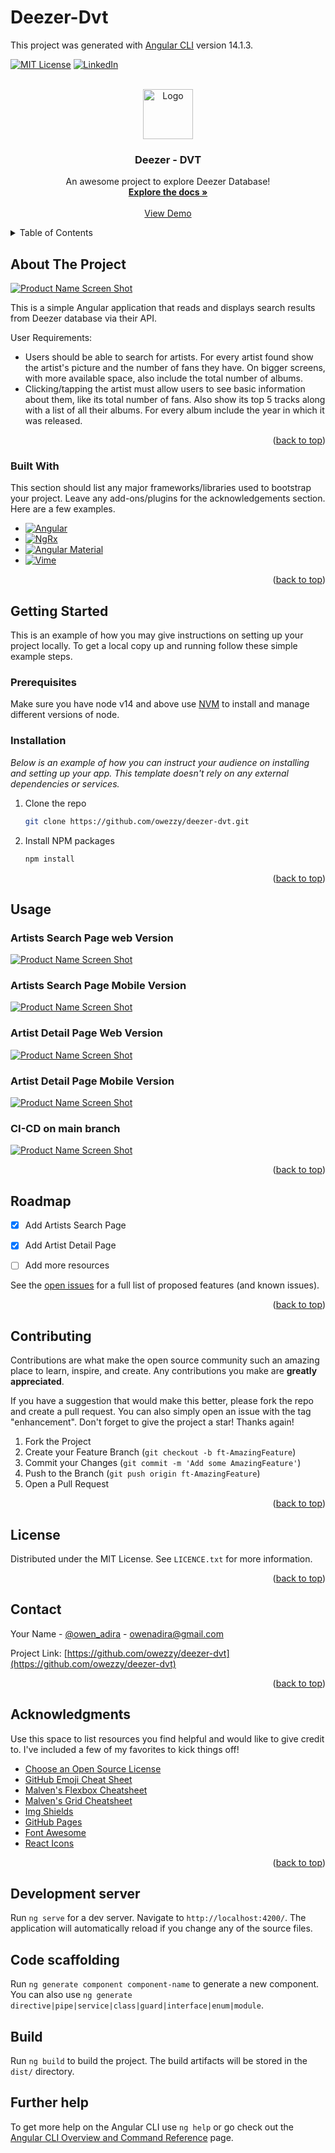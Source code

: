 # Deezer-Dvt

This project was generated with [Angular CLI](https://github.com/angular/angular-cli) version 14.1.3.


[![MIT License][license-shield]][license-url]
[![LinkedIn][linkedin-shield]][linkedin-url]



<!-- PROJECT LOGO -->
<br />
<div align="center">
  <a href="https://github.com/othneildrew/Best-README-Template">
    <img src="src/assets/deezer-logo/PNG/Colored_Equalizer@2x.png" alt="Logo" width="80" height="80">
  </a>

<h3 align="center">Deezer - DVT</h3>

  <p align="center">
    An awesome project to explore Deezer Database!
    <br />
    <a href="https://github.com/owezzy/deezer-dvt#readme"><strong>Explore the docs »</strong></a>
    <br />
    <br />
    <a href="https://main.d3tpb1r3missdl.amplifyapp.com/#/artists">View Demo</a>
  </p>
</div>



<!-- TABLE OF CONTENTS -->
<details>
  <summary>Table of Contents</summary>
  <ol>
    <li>
      <a href="#about-the-project">About The Project</a>
      <ul>
        <li><a href="#built-with">Built With</a></li>
      </ul>
    </li>
    <li>
      <a href="#getting-started">Getting Started</a>
      <ul>
        <li><a href="#prerequisites">Prerequisites</a></li>
        <li><a href="#installation">Installation</a></li>
      </ul>
    </li>
    <li><a href="#usage">Usage</a></li>
    <li><a href="#roadmap">Roadmap</a></li>
    <li><a href="#contributing">Contributing</a></li>
    <li><a href="#license">License</a></li>
    <li><a href="#contact">Contact</a></li>
    <li><a href="#acknowledgments">Acknowledgments</a></li>
  </ol>
</details>



<!-- ABOUT THE PROJECT -->
## About The Project

[![Product Name Screen Shot][deezer-screenshot-search-artists-web]](https://main.d3tpb1r3missdl.amplifyapp.com/)

This is a simple Angular application that reads and displays search results from Deezer database via their API.


User Requirements:
* Users should be able to search for artists. For every artist found show the artist's picture and the number of fans they have. On bigger screens, with more available space, also include the total number of albums.
* Clicking/tapping the artist must allow users to see basic information about them, like its total number of fans. Also show its top 5 tracks along with a list of all their albums. For every album include the year in which it was released.

<p align="right">(<a href="#readme-top">back to top</a>)</p>


### Built With

This section should list any major frameworks/libraries used to bootstrap your project. Leave any add-ons/plugins for the acknowledgements section. Here are a few examples.


* [![Angular][Angular.io]][Angular-url]
* [![NgRx][NgRx.io]][NgRx-url]
* [![Angular Material][angular material]][material-url]
* [![Vime][Vime.js]][Vime-url]

<p align="right">(<a href="#readme-top">back to top</a>)</p>



<!-- GETTING STARTED -->
## Getting Started

This is an example of how you may give instructions on setting up your project locally.
To get a local copy up and running follow these simple example steps.

### Prerequisites

Make sure you have node v14 and above use [NVM](https://github.com/nvm-sh/nvm) to install and manage different versions of node.

### Installation

_Below is an example of how you can instruct your audience on installing and setting up your app. This template doesn't rely on any external dependencies or services._


1. Clone the repo
   ```sh
   git clone https://github.com/owezzy/deezer-dvt.git
   ```
2. Install NPM packages
   ```sh
   npm install
   ```

<p align="right">(<a href="#readme-top">back to top</a>)</p>



<!-- USAGE EXAMPLES -->
## Usage

### Artists Search Page web Version

[![Product Name Screen Shot][deezer-screenshot-search-artists-web]](https://main.d3tpb1r3missdl.amplifyapp.com/) 
 
### Artists Search Page Mobile Version

[![Product Name Screen Shot][deezer-screenshot-search-artists-mobile]](https://main.d3tpb1r3missdl.amplifyapp.com/)

### Artist Detail Page Web Version

[![Product Name Screen Shot][deezer-screenshot-artist-details-web]](https://main.d3tpb1r3missdl.amplifyapp.com/)

### Artist Detail Page Mobile Version

[![Product Name Screen Shot][deezer-screenshot-artist-details-mobile]](https://main.d3tpb1r3missdl.amplifyapp.com/)


### CI-CD on main branch
[![Product Name Screen Shot][amplify_CI_CD]](src/assets/screenshots/amplify_CI_CD.png)

<p align="right">(<a href="#readme-top">back to top</a>)</p>


<!-- ROADMAP -->
## Roadmap

- [x] Add Artists Search Page
- [x] Add Artist Detail Page
- [ ] Add more resources


See the [open issues](https://github.com/owezzy/deezer-dvt/issues) for a full list of proposed features (and known issues).

<p align="right">(<a href="#readme-top">back to top</a>)</p>



<!-- CONTRIBUTING -->
## Contributing

Contributions are what make the open source community such an amazing place to learn, inspire, and create. Any contributions you make are **greatly appreciated**.

If you have a suggestion that would make this better, please fork the repo and create a pull request. You can also simply open an issue with the tag "enhancement".
Don't forget to give the project a star! Thanks again!

1. Fork the Project
2. Create your Feature Branch (`git checkout -b ft-AmazingFeature`)
3. Commit your Changes (`git commit -m 'Add some AmazingFeature'`)
4. Push to the Branch (`git push origin ft-AmazingFeature`)
5. Open a Pull Request

<p align="right">(<a href="#readme-top">back to top</a>)</p>



<!-- LICENSE -->
## License

Distributed under the MIT License. See `LICENCE.txt` for more information.

<p align="right">(<a href="#readme-top">back to top</a>)</p>



<!-- CONTACT -->
## Contact

Your Name - [@owen_adira](https://twitter.com/owen_adira) - owenadira@gmail.com

Project Link: [https://github.com/owezzy/deezer-dvt](https://github.com/owezzy/deezer-dvt)

<p align="right">(<a href="#readme-top">back to top</a>)</p>



<!-- ACKNOWLEDGMENTS -->
## Acknowledgments

Use this space to list resources you find helpful and would like to give credit to. I've included a few of my favorites to kick things off!

* [Choose an Open Source License](https://choosealicense.com)
* [GitHub Emoji Cheat Sheet](https://www.webpagefx.com/tools/emoji-cheat-sheet)
* [Malven's Flexbox Cheatsheet](https://flexbox.malven.co/)
* [Malven's Grid Cheatsheet](https://grid.malven.co/)
* [Img Shields](https://shields.io)
* [GitHub Pages](https://pages.github.com)
* [Font Awesome](https://fontawesome.com)
* [React Icons](https://react-icons.github.io/react-icons/search)

<p align="right">(<a href="#readme-top">back to top</a>)</p>



<!-- MARKDOWN LINKS & IMAGES -->
<!-- https://www.markdownguide.org/basic-syntax/#reference-style-links -->
[contributors-shield]: https://img.shields.io/github/contributors/othneildrew/Best-README-Template.svg?style=for-the-badge
[contributors-url]: https://github.com/owezzy/deezer-dvt/graphs/contributors
[forks-shield]: https://img.shields.io/github/forks/othneildrew/Best-README-Template.svg?style=for-the-badge
[forks-url]: https://github.com/owezzy/deezer-dvt/network/members
[stars-shield]: https://img.shields.io/github/stars/owezzy/README.svg?style=for-the-badge
[stars-url]: https://github.com/owezzy/deezer-dvt/stargazers
[issues-shield]: https://img.shields.io/github/issues/othneildrew/Best-README-Template.svg?style=for-the-badge
[issues-url]: https://github.com/owezzy/deezer-dvt/issues
[license-shield]: https://img.shields.io/github/license/othneildrew/Best-README-Template.svg?style=for-the-badge
[license-url]: https://github.com/owezzy/deezer-dvt/blob/main/LICENCE
[linkedin-shield]: https://img.shields.io/badge/-LinkedIn-black.svg?style=for-the-badge&logo=linkedin&colorB=555
[linkedin-url]: https://linkedin.com/in/owezzy
[deezer-screenshot-search-artists-web]: src/assets/screenshots/artists_search_web.png
[deezer-screenshot-search-artists-mobile]: src/assets/screenshots/artists_search_mobile.png
[deezer-screenshot-artist-details-web]: src/assets/screenshots/artist_detail_web.png
[deezer-screenshot-artist-details-mobile]: src/assets/screenshots/artist_detail_mobile.png
[amplify_CI_CD]: src/assets/screenshots/amplify_CI_CD.png
[Angular.io]: https://img.shields.io/badge/Angular-DD0031?style=for-the-badge&logo=angular&logoColor=white
[Angular-url]: https://angular.io/

[NgRx.io]: https://img.shields.io/badge/NgRx.io-000000?style=for-the-badge&logo=NgRx&logoColor=white
[NgRx-url]: https://ngrx.io/
[Angular Material]: https://img.shields.io/badge/Material-20232A?style=for-the-badge&logo=materal&logoColor=61DAFB
[material-url]: https://material.angular.io/
[Vime.js]: https://img.shields.io/badge/Vime.js-35495E?style=for-the-badge&logo=vimedotjs&logoColor=4FC08D
[Vime-url]: https://vimejs.com/
[Angular.io]: https://img.shields.io/badge/Angular-DD0031?style=for-the-badge&logo=angular&logoColor=white
[Angular-url]: https://angular.io/
[Svelte.dev]: https://img.shields.io/badge/Svelte-4A4A55?style=for-the-badge&logo=svelte&logoColor=FF3E00
[Svelte-url]: https://svelte.dev/
[Laravel.com]: https://img.shields.io/badge/Laravel-FF2D20?style=for-the-badge&logo=laravel&logoColor=white
[Laravel-url]: https://laravel.com
[Bootstrap.com]: https://img.shields.io/badge/Bootstrap-563D7C?style=for-the-badge&logo=bootstrap&logoColor=white
[Bootstrap-url]: https://getbootstrap.com
[JQuery.com]: https://img.shields.io/badge/jQuery-0769AD?style=for-the-badge&logo=jquery&logoColor=white
[JQuery-url]: https://jquery.com

## Development server

Run `ng serve` for a dev server. Navigate to `http://localhost:4200/`. The application will automatically reload if you change any of the source files.

## Code scaffolding

Run `ng generate component component-name` to generate a new component. You can also use `ng generate directive|pipe|service|class|guard|interface|enum|module`.

## Build

Run `ng build` to build the project. The build artifacts will be stored in the `dist/` directory.


## Further help

To get more help on the Angular CLI use `ng help` or go check out the [Angular CLI Overview and Command Reference](https://angular.io/cli) page.
